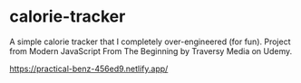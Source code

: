 # calorie-tracker
A simple calorie tracker that I completely over-engineered (for fun). Project from Modern JavaScript From The Beginning by Traversy Media on Udemy.

https://practical-benz-456ed9.netlify.app/
